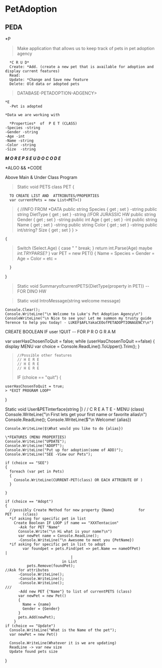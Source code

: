 # PetAdoption

## PEDA

\*P

> Make application that allows us to keep track of pets in pet adoption agency

      *C R U D*
      Create: *Add. (create a new pet that is available for adoption and display current features)
      Read:
      Update: *Change and Save new feature
      Delete: Old data or adopted pets

> DATABASE-PETADOPTION-ADGENCY>

    *E
      -Pet is adopted

    *Data we are working with

      *Properties*  of  P E T (CLASS)
    -Species -string
    -Gender -string
    -Age -int
    -Name -string
    -Color -string
    -Size  -string

**_M O R E P S E U D O C O D E_**

\*ALGO && \*CODE

Above Main & Under Class Program

> Static void PETS
> class PET
> {

      TO CREATE LIST AND  ATTRIBUTES/PROPERTIES
      var currentPets = new List<PET>()

> {
> //INFO FROM \*DATA
> public string Species { get ; set } -string
> public string DietType { get ; set } -string //FOR JURASSIC HW
> public string Gender { get ; set } -string
> public int Age { get ; set } -int
> public string Name { get ; set } -string
> public string Color { get ; set } -string
> public int/string? Size { get ; set }
> } >

    {

> Switch (Select.Age)
> {
> case " "
> break;
> }
> return int.Parse(Age) maybe _int.TRYPARSE?_
> }
> var PET = new PET()
> {
> Name =
> Species =
> Gender =
> Age =
> Color =
> etc =

      }

}

> Static void SummaryofcurrentPETS{DietType(property in PET<class>)} -- FOR DINO HW

> Static void IntroMessage(string welcome message)

    Console.Clear();
    Console.WriteLine("\n Welcome to Luke's Pet Adoption Agency\n")
    ConsoleWriteLine("\n Nice to see you! Let me summon my trusty guide Terence to help you today! - LUKEF$AFLYakaCEOofPETADOPTIONAGENCY\n")

CREATE BOOLEAN IF user !QUIT -- FOR P R O G R A M

var userHasChosenToQuit = false;
while (userHasChosenToQuit ==false)
{
display MENU
var choice = Console.ReadLine().ToUpper().Trim();
}

>     //Possible other features
>     // H E R E
>     // H E R E
>     // H E R E
>
> IF (choice == "quit")
> {

    userHasChosenToQuit = true;
    > *EXIT PROGRAM LOOP*

}

Static void User&PETinterface(string |)
/
/
C R E A T E - MENU (class)
Console.WriteLine("\n First lets get your first name or favorite alias\n")
Console.ReadLine();
Console.WriteLine($"\n Welcome! {alias})

    Console.WriteLine($\What would you like to do {alias})

    \*FEATURES (MENU PROPERTIES)
    Console.WriteLine("UPDATE");
    Console.WriteLine("ADOPT");
    Console.WriteLine("Put up for adoption(some of ADD)");
    Console.WriteLine("SEE -View our Pets");

    if (choice == "SEE")
    {
      foreach (var pet in Pets)
      {
        Console.WriteLine(CURRENT-PET(class) OR EACH ATTRIBUTE OF )
      }

    }

    if (choice == "Adopt")
    {
      //possibly Create Method for new property {Name}           for           PET     (class)
      *if asking for specific pet in list
        Create Boolean IF LOOP if name == "XXXTentacion"
          -Ask for PET "Name"
          Console.Write("\n Hi what is your name?\n")
          var newPet name = Console.ReadLine();
          -Console.WriteLine("\n Awesome to meet you {PetName})
      *if asking for specific pet in list to adopt
            var foundpet = pets.Find(pet => pet.Name == nameOfPet)            |
                                  |
                              in List
              pets.Remove(foundPet);
    //Ask for attributes
          -Console.WriteLine();
          -Console.WriteLine();
          -Console.WriteLine();
    ///
          -Add new PET {"Name"} to list of currentPETS (class)
          var newPet = new Pet()
          {
            Name = {name}
            Gender = {Gender}
          }
          pets.Add(newPet);
        }
    if (choice == "Update")
      Console.WriteLine("What is the Name of the pet");
      var newPet = new Pet()

      Console.WriteLine(Whatever it is we are updating)
      ReadLine -> var new size
      Update found pets size

}
